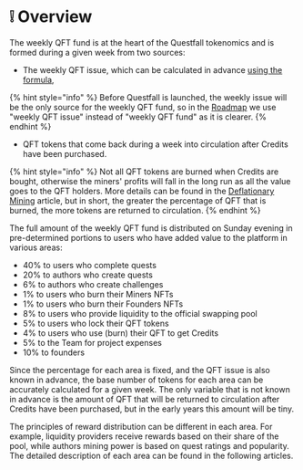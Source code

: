 # ❕ Overview

The weekly QFT fund is at the heart of the Questfall tokenomics and is formed during a given week from two sources:

* The weekly QFT issue, which can be calculated in advance [using the formula](../assets/questfall-tokens-qft.md),

{% hint style="info" %}
Before Questfall is launched, the weekly issue will be the only source for the weekly QFT fund, so in the [Roadmap](../roadmap/version-1.0.md) we use "weekly QFT issue" instead of "weekly QFT fund" as it is clearer.
{% endhint %}

* QFT tokens that come back during a week into circulation after Credits have been purchased.

{% hint style="info" %}
Not all QFT tokens are burned when Credits are bought, otherwise the miners' profits will fall in the long run as all the value goes to the QFT holders. More details can be found in the [Deflationary Mining](../overview/mining-approach.md) article, but in short, the greater the percentage of QFT that is burned, the more tokens are returned to circulation.
{% endhint %}

The full amount of the weekly QFT fund is distributed on Sunday evening in pre-determined portions to users who have added value to the platform in various areas:

* 40% to users who complete quests
* 20% to authors who create quests
* 6% to authors who create challenges
* 1% to users who burn their Miners NFTs
* 1% to users who burn their Founders NFTs
* 8% to users who provide liquidity to the official swapping pool
* 5% to users who lock their QFT tokens
* 4% to users who use (burn) their QFT to get Credits
* 5% to the Team for project expenses
* 10% to founders

Since the percentage for each area is fixed, and the QFT issue is also known in advance, the base number of tokens for each area can be accurately calculated for a given week. The only variable that is not known in advance is the amount of QFT that will be returned to circulation after Credits have been purchased, but in the early years this amount will be tiny.

The principles of reward distribution can be different in each area. For example, liquidity providers receive rewards based on their share of the pool, while authors mining power is based on quest ratings and popularity. The detailed description of each area can be found in the following articles.
